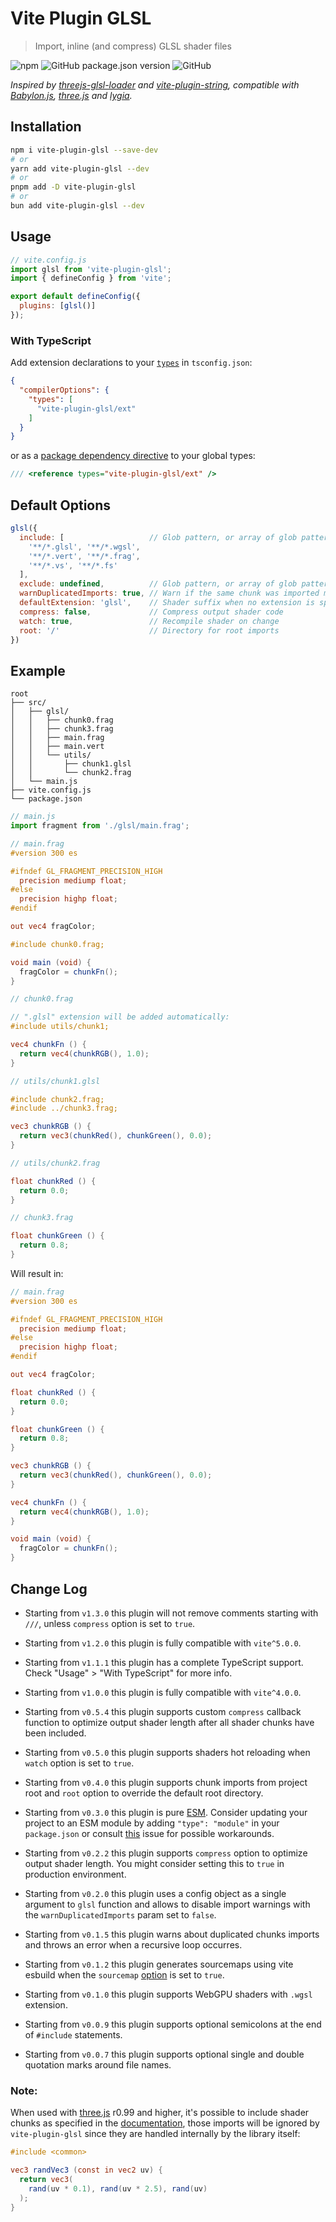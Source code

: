 # Vite Plugin GLSL #

> Import, inline (and compress) GLSL shader files

![npm](https://img.shields.io/npm/dt/vite-plugin-glsl?style=flat-square)
![GitHub package.json version](https://img.shields.io/github/package-json/v/UstymUkhman/vite-plugin-glsl?color=brightgreen&style=flat-square)
![GitHub](https://img.shields.io/github/license/UstymUkhman/vite-plugin-glsl?color=brightgreen&style=flat-square)

_Inspired by [threejs-glsl-loader](https://github.com/MONOGRID/threejs-glsl-loader) and [vite-plugin-string](https://github.com/aweikalee/vite-plugin-string), compatible with [Babylon.js](https://www.babylonjs.com/), [three.js](https://threejs.org/) and [lygia](https://lygia.xyz/)._

## Installation ##

```sh
npm i vite-plugin-glsl --save-dev
# or
yarn add vite-plugin-glsl --dev
# or
pnpm add -D vite-plugin-glsl
# or
bun add vite-plugin-glsl --dev
```

## Usage ##

```js
// vite.config.js
import glsl from 'vite-plugin-glsl';
import { defineConfig } from 'vite';

export default defineConfig({
  plugins: [glsl()]
});
```

### With TypeScript ###

Add extension declarations to your [`types`](https://www.typescriptlang.org/tsconfig#types) in `tsconfig.json`:

```json
{
  "compilerOptions": {
    "types": [
      "vite-plugin-glsl/ext"
    ]
  }
}
```

or as a [package dependency directive](https://www.typescriptlang.org/docs/handbook/triple-slash-directives.html#-reference-types-) to your global types:

```ts
/// <reference types="vite-plugin-glsl/ext" />
```

## Default Options ##

```js
glsl({
  include: [                   // Glob pattern, or array of glob patterns to import
    '**/*.glsl', '**/*.wgsl',
    '**/*.vert', '**/*.frag',
    '**/*.vs', '**/*.fs'
  ],
  exclude: undefined,          // Glob pattern, or array of glob patterns to ignore
  warnDuplicatedImports: true, // Warn if the same chunk was imported multiple times
  defaultExtension: 'glsl',    // Shader suffix when no extension is specified
  compress: false,             // Compress output shader code
  watch: true,                 // Recompile shader on change
  root: '/'                    // Directory for root imports
})
```

## Example ##

```
root
├── src/
│   ├── glsl/
│   │   ├── chunk0.frag
│   │   ├── chunk3.frag
│   │   ├── main.frag
│   │   ├── main.vert
│   │   └── utils/
│   │       ├── chunk1.glsl
│   │       └── chunk2.frag
│   └── main.js
├── vite.config.js
└── package.json
```

```js
// main.js
import fragment from './glsl/main.frag';
```

```glsl
// main.frag
#version 300 es

#ifndef GL_FRAGMENT_PRECISION_HIGH
  precision mediump float;
#else
  precision highp float;
#endif

out vec4 fragColor;

#include chunk0.frag;

void main (void) {
  fragColor = chunkFn();
}
```

```glsl
// chunk0.frag

// ".glsl" extension will be added automatically:
#include utils/chunk1;

vec4 chunkFn () {
  return vec4(chunkRGB(), 1.0);
}
```

```glsl
// utils/chunk1.glsl

#include chunk2.frag;
#include ../chunk3.frag;

vec3 chunkRGB () {
  return vec3(chunkRed(), chunkGreen(), 0.0);
}
```

```glsl
// utils/chunk2.frag

float chunkRed () {
  return 0.0;
}
```

```glsl
// chunk3.frag

float chunkGreen () {
  return 0.8;
}
```

Will result in:

```glsl
// main.frag
#version 300 es

#ifndef GL_FRAGMENT_PRECISION_HIGH
  precision mediump float;
#else
  precision highp float;
#endif

out vec4 fragColor;

float chunkRed () {
  return 0.0;
}

float chunkGreen () {
  return 0.8;
}

vec3 chunkRGB () {
  return vec3(chunkRed(), chunkGreen(), 0.0);
}

vec4 chunkFn () {
  return vec4(chunkRGB(), 1.0);
}

void main (void) {
  fragColor = chunkFn();
}
```

## Change Log ##

- Starting from `v1.3.0` this plugin will not remove comments starting with `///`, unless `compress` option is set to `true`.

- Starting from `v1.2.0` this plugin is fully compatible with `vite^5.0.0`.

- Starting from `v1.1.1` this plugin has a complete TypeScript support. Check "Usage" > "With TypeScript" for more info.

- Starting from `v1.0.0` this plugin is fully compatible with `vite^4.0.0`.

- Starting from `v0.5.4` this plugin supports custom `compress` callback function to optimize output shader length after all shader chunks have been included.

- Starting from `v0.5.0` this plugin supports shaders hot reloading when `watch` option is set to `true`.

- Starting from `v0.4.0` this plugin supports chunk imports from project root and `root` option to override the default root directory.

- Starting from `v0.3.0` this plugin is pure [ESM](https://developer.mozilla.org/en-US/docs/Web/JavaScript/Guide/Modules). Consider updating your project to an ESM module by adding `"type": "module"` in your `package.json` or consult [this](https://github.com/UstymUkhman/vite-plugin-glsl/issues/16) issue for possible workarounds.

- Starting from `v0.2.2` this plugin supports `compress` option to optimize output shader length. You might consider setting this to `true` in production environment.

- Starting from `v0.2.0` this plugin uses a config object as a single argument to `glsl` function and allows to disable import warnings with the `warnDuplicatedImports` param set to `false`.

- Starting from `v0.1.5` this plugin warns about duplicated chunks imports and throws an error when a recursive loop occurres.

- Starting from `v0.1.2` this plugin generates sourcemaps using vite esbuild when the `sourcemap` [option](https://github.com/UstymUkhman/vite-plugin-glsl/blob/main/vite.config.js#L5) is set to `true`.

- Starting from `v0.1.0` this plugin supports WebGPU shaders with `.wgsl` extension.

- Starting from `v0.0.9` this plugin supports optional semicolons at the end of `#include` statements.

- Starting from `v0.0.7` this plugin supports optional single and double quotation marks around file names.

### Note: ###

When used with [three.js](https://github.com/mrdoob/three.js) r0.99 and higher, it's possible to include shader chunks as specified in the [documentation](https://threejs.org/docs/index.html?q=Shader#api/en/materials/ShaderMaterial), those imports will be ignored by `vite-plugin-glsl` since they are handled internally by the library itself:

```glsl
#include <common>

vec3 randVec3 (const in vec2 uv) {
  return vec3(
    rand(uv * 0.1), rand(uv * 2.5), rand(uv)
  );
}
```
